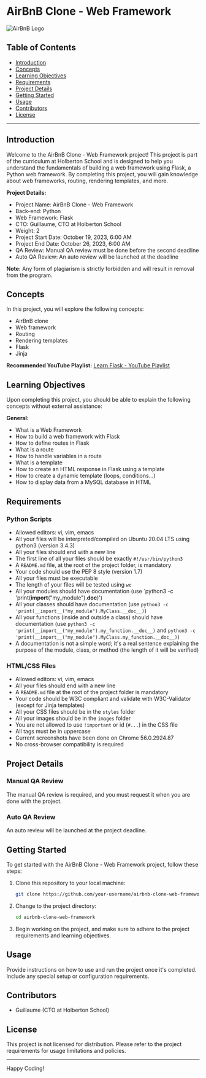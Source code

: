 # AirBnB Clone - Web Framework

![AirBnB Logo](airbnb_logo.png)

## Table of Contents

- [Introduction](#introduction)
- [Concepts](#concepts)
- [Learning Objectives](#learning-objectives)
- [Requirements](#requirements)
- [Project Details](#project-details)
- [Getting Started](#getting-started)
- [Usage](#usage)
- [Contributors](#contributors)
- [License](#license)

---

## Introduction

Welcome to the AirBnB Clone - Web Framework project! This project is part of the curriculum at Holberton School and is designed to help you understand the fundamentals of building a web framework using Flask, a Python web framework. By completing this project, you will gain knowledge about web frameworks, routing, rendering templates, and more.

**Project Details:**
- Project Name: AirBnB Clone - Web Framework
- Back-end: Python
- Web Framework: Flask
- CTO: Guillaume, CTO at Holberton School
- Weight: 2
- Project Start Date: October 19, 2023, 6:00 AM
- Project End Date: October 26, 2023, 6:00 AM
- QA Review: Manual QA review must be done before the second deadline
- Auto QA Review: An auto review will be launched at the deadline

**Note:** Any form of plagiarism is strictly forbidden and will result in removal from the program.

## Concepts

In this project, you will explore the following concepts:

- AirBnB clone
- Web framework
- Routing
- Rendering templates
- Flask
- Jinja

**Recommended YouTube Playlist:** [Learn Flask - YouTube Playlist](https://www.youtube.com/playlist?list=PLXmMXHVSvS-AjyVdFGzSdR4I7WeFXGs5H)

## Learning Objectives

Upon completing this project, you should be able to explain the following concepts without external assistance:

**General:**
- What is a Web Framework
- How to build a web framework with Flask
- How to define routes in Flask
- What is a route
- How to handle variables in a route
- What is a template
- How to create an HTML response in Flask using a template
- How to create a dynamic template (loops, conditions…)
- How to display data from a MySQL database in HTML

## Requirements

### Python Scripts

- Allowed editors: vi, vim, emacs
- All your files will be interpreted/compiled on Ubuntu 20.04 LTS using python3 (version 3.4.3)
- All your files should end with a new line
- The first line of all your files should be exactly `#!/usr/bin/python3`
- A `README.md` file, at the root of the project folder, is mandatory
- Your code should use the PEP 8 style (version 1.7)
- All your files must be executable
- The length of your files will be tested using `wc`
- All your modules should have documentation (use `python3 -c 'print(__import__("my_module").__doc__)')
- All your classes should have documentation (use `python3 -c 'print(__import__("my_module").MyClass.__doc__)`)
- All your functions (inside and outside a class) should have documentation (use `python3 -c 'print(__import__("my_module").my_function.__doc__)` and `python3 -c 'print(__import__("my_module").MyClass.my_function.__doc__)`)
- A documentation is not a simple word; it's a real sentence explaining the purpose of the module, class, or method (the length of it will be verified)

### HTML/CSS Files

- Allowed editors: vi, vim, emacs
- All your files should end with a new line
- A `README.md` file at the root of the project folder is mandatory
- Your code should be W3C compliant and validate with W3C-Validator (except for Jinja templates)
- All your CSS files should be in the `styles` folder
- All your images should be in the `images` folder
- You are not allowed to use `!important` or id (`#...`) in the CSS file
- All tags must be in uppercase
- Current screenshots have been done on Chrome 56.0.2924.87
- No cross-browser compatibility is required

## Project Details

### Manual QA Review

The manual QA review is required, and you must request it when you are done with the project.

### Auto QA Review

An auto review will be launched at the project deadline.

## Getting Started

To get started with the AirBnB Clone - Web Framework project, follow these steps:

1. Clone this repository to your local machine:

   ```bash
   git clone https://github.com/your-username/airbnb-clone-web-framework.git
   ```

2. Change to the project directory:

   ```bash
   cd airbnb-clone-web-framework
   ```

3. Begin working on the project, and make sure to adhere to the project requirements and learning objectives.

## Usage

Provide instructions on how to use and run the project once it's completed. Include any special setup or configuration requirements.

## Contributors

- Guillaume (CTO at Holberton School)

## License

This project is not licensed for distribution. Please refer to the project requirements for usage limitations and policies.

---
Happy Coding!
